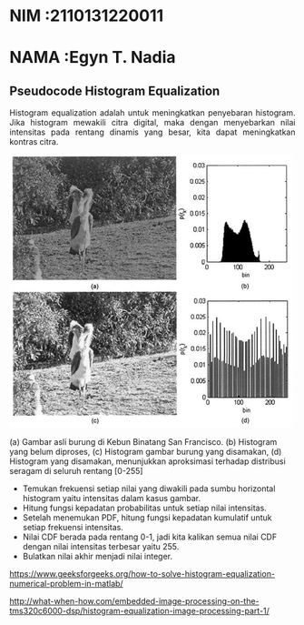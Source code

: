 # NIM   :2110131220011
# NAMA  :Egyn T. Nadia

## Pseudocode Histogram Equalization

<p align = "justify"> Histogram equalization adalah untuk meningkatkan penyebaran histogram. Jika histogram mewakili citra digital, maka dengan menyebarkan nilai intensitas pada rentang dinamis yang besar, kita dapat meningkatkan kontras citra.

![he1](he1.png)

(a) Gambar asli burung di Kebun Binatang San Francisco. (b) Histogram yang belum diproses, (c) Histogram gambar burung yang disamakan, (d) Histogram yang disamakan, menunjukkan aproksimasi terhadap distribusi seragam di seluruh rentang [0-255]<br>

- Temukan frekuensi setiap nilai yang diwakili pada sumbu horizontal histogram yaitu intensitas dalam kasus gambar.
- Hitung fungsi kepadatan probabilitas untuk setiap nilai intensitas.
- Setelah menemukan PDF, hitung fungsi kepadatan kumulatif untuk setiap frekuensi intensitas.
- Nilai CDF berada pada rentang 0-1, jadi kita kalikan semua nilai CDF dengan nilai intensitas terbesar yaitu 255.
- Bulatkan nilai akhir menjadi nilai integer.
 </p>

https://www.geeksforgeeks.org/how-to-solve-histogram-equalization-numerical-problem-in-matlab/

http://what-when-how.com/embedded-image-processing-on-the-tms320c6000-dsp/histogram-equalization-image-processing-part-1/